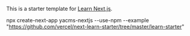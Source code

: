 This is a starter template for [Learn Next.js](https://nextjs.org/learn).


npx create-next-app yacms-nextjs --use-npm --example "https://github.com/vercel/next-learn-starter/tree/master/learn-starter"

